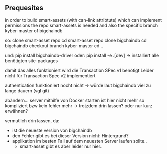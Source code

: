 ## Prequesites
in order to build smart-assets (with can-link attribtute) which can implement permissions the repo smart-assets is
needed and also the specific branch kyber-master of bigchaindb

so:
clone smart-asset repo
cd smart-asset repo
clone bigchaindb
cd bigchaindb
checkout branch kyber-master
cd ..

und:
pip install bigchaindb-driver
oder: pip install -e .[dev] -> installiert alle benötigten site-packages

damit das alles funktioniert wird die Transaction SPec v1 benötigt
Leider nicht für Transaction Spec v2 implementiert


authentication funktioniert nocht nicht -> würde laut bigchaindb viel zu lange dauern (vgl git)


abändern...
server mithilfe von Docker starten ist hier nicht mehr so kompliziert bzw kein fehler mehr
-> trotzdem drin lassen? oder nur kurz erwähnen?

vermutlich drin lassen, da:
* ist die neueste version von bigchaindb
* den Fehler gibt es bei dieser Version nicht: Hintergrund?
* applikation im besten Fall auf dem neuesten Server laufen sollte..
    * smart-asset gibt es aber leider nur hier..